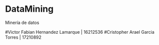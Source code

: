 # DataMining
Minería de datos

#Victor Fabian Hernandez Lamarque | 16212536
#Cristopher Arael Garcia Torres | 17210892
